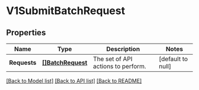 # V1SubmitBatchRequest

## Properties

 Name         | Type                                  | Description                        | Notes             
--------------|---------------------------------------|------------------------------------|-------------------
 **Requests** | [**[]BatchRequest**](BatchRequest.md) | The set of API actions to perform. | [default to null] 

[[Back to Model list]](../README.md#documentation-for-models) [[Back to API list]](../README.md#documentation-for-api-endpoints) [[Back to README]](../README.md)

